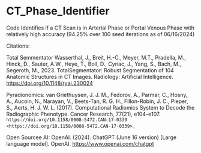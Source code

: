 # CT_Phase_Identifier
Code Identifies if a CT Scan is in Arterial Phase or Portal Venous Phase with relatively high accuracy (94.25% over 100 seed iterations as of 06/16/2024)


Citations:


Total Semmentator
    Wasserthal, J., Breit, H.-C., Meyer, M.T., Pradella, M., Hinck, D., Sauter, A.W., Heye, T., Boll, D., Cyriac, J., Yang, S., Bach, M., Segeroth, M., 2023. TotalSegmentator: Robust Segmentation of 104 Anatomic Structures in CT Images. Radiology: Artificial     Intelligence. https://doi.org/10.1148/ryai.230024

Pyradionomics: 
  van Griethuysen, J. J. M., Fedorov, A., Parmar, C., Hosny, A., Aucoin, N., Narayan, V., Beets-Tan, R. G. H., Fillon-Robin, J. C., Pieper, S., Aerts, H. J. W. L. (2017). Computational Radiomics System to Decode the Radiographic Phenotype. Cancer Research, 77(21), e104–e107. `https://doi.org/10.1158/0008-5472.CAN-17-0339 <https://doi.org/10.1158/0008-5472.CAN-17-0339>`_

Open Sourcee AI: 
  OpenAI. (2024). ChatGPT (June 16 version) [Large language model]. OpenAI. https://www.openai.com/chatgpt

